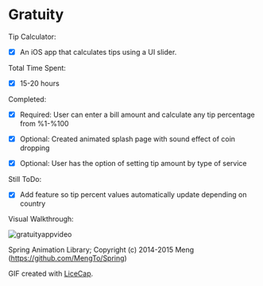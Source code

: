 # Gratuity 

Tip Calculator:
  * [x] An iOS app that calculates tips using a UI slider.

Total Time Spent: 
  * [x] 15-20 hours

Completed:
  * [x] Required: User can enter a bill amount and calculate any tip percentage from %1-%100
 
  * [x] Optional: Created animated splash page with sound effect of coin dropping 
 
  * [x] Optional: User has the option of setting tip amount by type of service  
  
  Still ToDo:
  * [x] Add feature so tip percent values automatically update depending on country


Visual Walkthrough:

![gratuityappvideo](https://cloud.githubusercontent.com/assets/9056938/8891673/48cae9d2-32e9-11e5-98a9-07877ff341f6.gif)

Spring Animation Library; Copyright (c) 2014-2015 Meng (https://github.com/MengTo/Spring)

GIF created with [LiceCap](http://www.cockos.com/licecap/).
